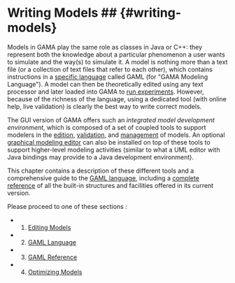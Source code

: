 # Writing Models ## {#writing-models}



Models in GAMA play the same role as classes in Java or C++: they represent both the knowledge about a particular phenomenon a user wants to simulate and the way(s) to simulate it. A model is nothing more than a text file (or a collection of text files that refer to each other), which contains instructions in a [specific language](wikionly#GamlLanguage) called GAML (for "GAMA Modeling Language").
A model can then be theoretically edited using any text processor and later loaded into GAMA to [run experiments](references#RunningExperiments). However, because of the richness of the language, using a dedicated tool (with online help, live validation) is clearly the best way to write correct models.

The GUI version of GAMA offers such an _integrated model development environment_, which is composed of a set of coupled tools to support modelers in the [edition](references#EditingModels), [validation](references#ValidationOfModels), and [management](references#WorkspaceProjectsAndModels) of models. An optional [graphical modeling editor](G__GraphicalEditor) can also be installed on top of these tools to support higher-level modeling activities (similar to what a UML editor with Java bindings may provide to a Java development environment).

This chapter contains a description of these different tools and a comprehensive guide to the [GAML language](wikionly#GamlLanguage), including a [complete reference](GamlReference) of all the built-in structures and facilities offered in its current version.

Please proceed to one of these sections :

  * 1. [Editing Models](references#EditingModels)
  * 2. [GAML Language](wikionly#GamlLanguage)
  * 3. [GAML Reference](GamlReference)
  * 4. [Optimizing Models](tutorials#OptimizingModels)